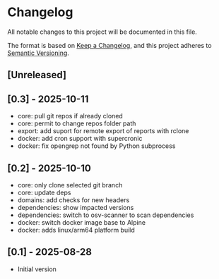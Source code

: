# Changelog

All notable changes to this project will be documented in this file.

The format is based on [Keep a Changelog](https://keepachangelog.com/en/1.1.0/),
and this project adheres to [Semantic Versioning](https://semver.org/spec/v2.0.0.html).

## [Unreleased]

## [0.3] - 2025-10-11
- core: pull git repos if already cloned
- core: permit to change repos folder path
- export: add suport for remote export of reports with rclone
- docker: add cron support with supercronic
- docker: fix opengrep not found by Python subprocess

## [0.2] - 2025-10-10
- core: only clone selected git branch
- core: update deps
- domains: add checks for new headers
- dependencies: show impacted versions
- dependencies: switch to osv-scanner to scan dependencies
- docker: switch docker image base to Alpine
- docker: adds linux/arm64 platform build

## [0.1] - 2025-08-28

- Initial version